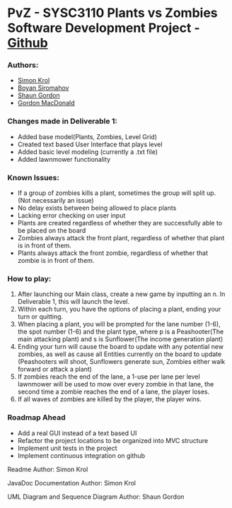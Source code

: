 # PvZ - SYSC3110 Plants vs Zombies Software Development Project - [Github](https://github.com/simonkrol/PvZ)

### Authors:
- [Simon Krol](https://github.com/simonkrol)
- [Boyan Siromahov](https://github.com/BoyanSiromahov)
- [Shaun Gordon](https://github.com/swim224)
- [Gordon MacDonald](https://github.com/Gordon-MacDonald)

### Changes made in Deliverable 1:
- Added base model(Plants, Zombies, Level Grid)
- Created text based User Interface that plays level
- Added basic level modeling (currently a .txt file)
- Added lawnmower functionality


### Known Issues:
- If a group of zombies kills a plant, sometimes the group will split up. (Not necessarily an issue)
- No delay exists between being allowed to place plants
- Lacking error checking on user input
- Plants are created regardless of whether they are successfully able to be placed on the board
- Zombies always attack the front plant, regardless of whether that plant is in front of them.
- Plants always attack the front zombie, regardless of whether that zombie is in front of them.

### How to play:
1. After launching our Main class, create a new game by inputting an n. In Deliverable 1, this will launch the level.
2. Within each turn, you have the options of placing a plant, ending your turn or quitting.
3. When placing a plant, you will be prompted for the lane number (1-6), the spot number (1-6) and the plant type, where p is a Peashooter(The main attacking plant) and s is Sunflower(The income generation plant)
4. Ending your turn will cause the board to update with any potential new zombies, as well as cause all Entities currently on the board to update (Peashooters will shoot, Sunflowers generate sun, Zombies either walk forward or attack a plant)
5. If zombies reach the end of the lane, a 1-use per lane per level lawnmower will be used to mow over every zombie in that lane, the second time a zombie reaches the end of a lane, the player loses.
6. If all waves of zombies are killed by the player, the player wins.

### Roadmap Ahead
- Add a real GUI instead of a text based UI
- Refactor the project locations to be organized into MVC structure
- Implement unit tests in the project
- Implement continuous integration on github

Readme Author: Simon Krol

JavaDoc Documentation Author: Simon Krol

UML Diagram and Sequence Diagram Author: Shaun Gordon